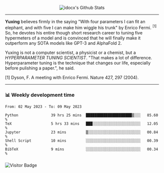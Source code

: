 <div align="center">
    <img align="center" src="https://github-readme-stats.vercel.app/api?username=idocx&show_icons=true&count_private=true&hide_border=true" alt="idocx's Github Stats"></img>
</div>

---

**Yuxing** believes firmly in the saying "With four parameters I can fit an elephant, and with five I can make him wiggle his trunk" by Enrico Fermi. <sup>[1]</sup> So, he devotes his entire though short research career to tuning five hypermeters of a model and is convinced that he will finally make it outperform any SOTA models like GPT-3 and AlphaFold 2.

Yuxing is not a computer scientist, a physicist or a chemist, but a *HYPERPARAMETER TUNING SCIENTIST*. "That makes a lot of difference. Hyperparameter tuning is the technique that changes our life, especially before pulishing a paper.", he said.

[1] Dyson, F. A meeting with Enrico Fermi. Nature 427, 297 (2004).


---

### 📊 Weekly development time
<!--START_SECTION:waka-->

```text
From: 02 May 2023 - To: 09 May 2023

Python               39 hrs 25 mins  █████████████████████▒░░░   85.60 %
TeX                  5 hrs 33 mins   ███░░░░░░░░░░░░░░░░░░░░░░   12.05 %
Jupyter              23 mins         ▒░░░░░░░░░░░░░░░░░░░░░░░░   00.84 %
Shell Script         10 mins         ░░░░░░░░░░░░░░░░░░░░░░░░░   00.39 %
BibTeX               9 mins          ░░░░░░░░░░░░░░░░░░░░░░░░░   00.34 %
```

<!--END_SECTION:waka-->

### 

![Visitor Badge](https://visitor-badge.laobi.icu/badge?page_id=idocx.idocx)